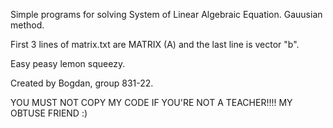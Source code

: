 Simple programs for solving System of Linear Algebraic Equation. Gauusian method.

First 3 lines of matrix.txt are MATRIX (A) and the last line is vector "b".

Easy peasy lemon squeezy.

Created by Bogdan, group 831-22.

YOU MUST NOT COPY MY CODE IF YOU'RE NOT A TEACHER!!!! MY OBTUSE FRIEND :)
